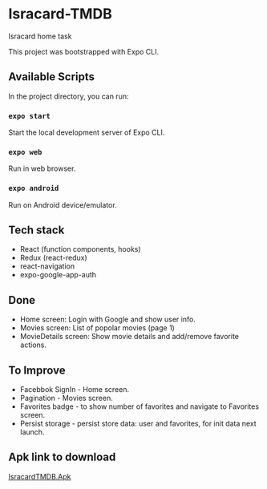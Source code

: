 # Isracard-TMDB
Isracard home task

This project was bootstrapped with Expo CLI.

## Available Scripts

In the project directory, you can run:

### `expo start`

Start the local development server of Expo CLI.

### `expo web`

Run in web browser.

### `expo android`

Run on Android device/emulator.

## Tech stack
* React (function components, hooks)
* Redux (react-redux)
* react-navigation
* expo-google-app-auth

## Done
* Home screen: Login with Google and show user info.
* Movies screen: List of popolar movies (page 1)
* MovieDetails screen: Show movie details and add/remove favorite actions.

## To Improve
* Facebbok SignIn - Home screen.
* Pagination - Movies screen.
* Favorites badge - to show number of favorites and navigate to Favorites screen.
* Persist storage - persist store data: user and favorites, for init data next launch.

## Apk link to download
  [IsracardTMDB.Apk](https://exp-shell-app-assets.s3.us-west-1.amazonaws.com/android/%40esti_suissa/isracard_tmdb-6df8b11e30ba46a38abe03ef05dfce21-signed.apk)
 


